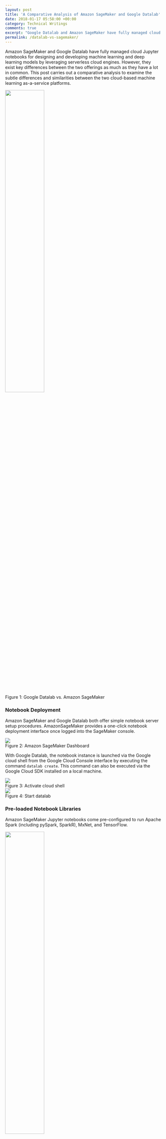 ```yaml
---
layout: post
title: 'A Comparative Analysis of Amazon SageMaker and Google Datalab'
date: 2018-01-17 05:58:00 +00:00
category: Technical Writings
comments: true
excerpt: "Google Datalab and Amazon SageMaker have fully managed cloud Jupyter notebooks for designing and developing machine learning and deep learning models by leveraging serverless cloud engines. However, they exist key differences between the two offerings as much as they have a lot in common. This post carries out a comparative analysis to examine the subtle differences and similarities between the two cloud-based machine learning as-a-service platforms."
permalink: /datalab-vs-sagemaker/
---
```


Amazon SageMaker and Google Datalab have fully managed cloud Jupyter notebooks for designing and developing machine learning and deep learning models by leveraging serverless cloud engines. However, they exist key differences between the two offerings as much as they have a lot in common. This post carries out a comparative analysis to examine the subtle differences and similarities between the two cloud-based machine learning as-a-service platforms.

<div class="imgcap">
<img src="../assets/datalab-sagemaker/1-datalab-sagemaker.png" width="50%" height="50%">
<div class="thecap">Figure 1: Google Datalab vs. Amazon SageMaker</div>
</div>

### Notebook Deployment
Amazon SageMaker and Google Datalab both offer simple notebook server setup procedures. AmazonSageMaker provides a one-click notebook deployment interface once logged into the SageMaker console. 

<div class="imgcap">
<img src="../assets/datalab-sagemaker/3.deploy-sagemaker.png">
<div class="thecap">Figure 2: Amazon SageMaker Dashboard</div>
</div>

With Google Datalab, the notebook instance is launched via the Google cloud shell from the Google Cloud Console interface by executing the command `datalab create`. This command can also be executed via the Google Cloud SDK installed on a local machine.

<div class="imgcap">
<img src="../assets/gcp_ml/8.activate-coud-shell.png">
<div class="thecap">Figure 3: Activate cloud shell</div>
</div>

<div class="imgcap">
<img src="../assets/gcp_ml/9.start-datalab.png">
<div class="thecap">Figure 4: Start datalab</div>
</div>

### Pre-loaded Notebook Libraries
Amazon SageMaker Jupyter notebooks come pre-configured to run Apache Spark (including pySpark, SparkR), MxNet, and TensorFlow.

<div class="imgcap">
<img src="../assets/datalab-sagemaker/2.sagemaker_notebook_console.png" width="50%" height="50%">
<div class="thecap">Figure 5: Amazon Notebook Pre-loaded packages</div>
</div>

While Google Datalab also has a fully managed Jupyter notebook, it does not come pre-installed with MxNet and Apache Spark. However, TensorFlow (as you will expect) is pre-loaded on all Datalab managed notebooks kernels.

<div class="imgcap">
<img src="../assets/datalab-sagemaker/4.datalab_notebook_options.png" width="50%" height="50%">
<div class="thecap">Figure 6: Datalab kernels</div>
</div>

In any case, packages like MxNet, can very easily be installed on Datalab notebooks by running console commands via the Datalab `bash` shell. For example, to install MxNetm on Google Cloud Datalab run the following commands:

```bash
%bash
apt-get update
apt-get install -y wget python gcc
wget https://bootstrap.pypa.io/get-pip.py &&$ pip install mxnet==0.11.0 python get-pip.py

pip install mxnet==0.11.0
```

This functionality makes Google Datalab quite flexible because other packages like Keras can be installed to the Datalab compute instance.

This feature is also present in Amazon SageMaker. New packages can be installed into the notebook server by the command shell by prefixing a `!` before keying in the command. For example, Keras can be installed into SageMaker notebooks by running the code:

```bash
!conda install -c conda-forge keras --yes
```

The flag `--yes` forces conda to accept all requirements during installation.

### Managed Compute Infrastructure
Amazon SageMaker runs on a fully managed elastic compute server. This relieves the data scientist/ developer from DevOps concerns. The compute infrastructure auto-scales with respect to the volume of the processed job. Amazon SageMaker fully takes care of health checks, and outline infrastructure maintenance tasks via the built-in "Amazon CloudWatch monitoring and logging" service.

Google Datalab also offers a fully managed compute infrastructure. However, the Datalab instance is not auto-elastic. You have to select the instance size when launching Datalab. This size can later be changed. Also, if you need even more compute capabilities, you have to apply to increase your quota limit. But this is a very simple and straightforward process. The Google Cloud Platform manages monitoring, logging, and server maintenance via Google Stackdrier. 

Using Cloud ML to train your model takes advantage of scalable and distributed compute resources. Although Cloud ML only works with code written in TensorFlow. Datalab is often used in conjunction with Cloud ML.


### Optimized Machine Learning Algorithms
Amazon SageMaker provides pre-optimized machine learning algorithms. These algorithms are particularly enhanced to run on Amazon's compute servers and are acclaimed to outperform similar algorithms from other packages by an order of magnitude. To use these algorithms, you simply connect them to your data source. The goal of these pre-optimized algorithms is to provide easy access for developers who are not particularly skilled in machine learning to take advantage of AI in their software products. The SageMaker custom algorithms span across a variety of supervised (XGBoost, linear/logistic regression), unsupervised (k-means clustering, principal component analysis (PCA)) and deep learning (DeepAR, Seqence2Sequence) algorithms.

Google Datalab does not have such pre-customized machine learning algorithms. However, machine learning models that are built using TensorFlow are optimized to run on distributed tensor processing units via the Google Cloud ML service. This is also a very powerful feature when working with petabyte scale data.

### Distributed Training
Amazon SageMaker trains your models on a set of distributed compute engines under the hood. These machines are relinquished as soon as training is completed.

Google Datalab trains your models on the Datalab instance. Although a very powerful multi-core Datalab instance can be provisioned, it is not distributed across multiple machines. Cloud ML is responsible for training learning models across distributed machines. In order to take advantage of Cloud ML, the code will have to be packaged as a Python module. As at this time of writing, this feature is limited to TensorFlow code.

### Automated Hyper-parameter Tuning
Amazon SageMaker has an option to perform automated hyper-parameter tuning on your learning model during training. This feature is in preview mode as at this time of writing. But it looks very interesting as it promises to abstract the data scientist or developer from grid search concerns in finding the best set of hyper-parameters for an algorithm training the model.

Google Cloud Datalab (standalone) does not have this sort of functionality. However, Google CloudML has a feature called HyperTune which automatically optimizes your learning model for an improved accuracy or minimized error loss. Training with CloudML is a very powerful feature for training petabyte scale learning models on the Google Cloud Platform. The only downside is that this functionality is limited to models trained with Google TensorFlow.

### Model Deployment
Trained models can be deployed for production directly from Amazon SageMaker to an elastic compute infrastructure with high availability. SageMaker spins up the EC2 instance, deploys the model as well as implements a secure HTTPs endpoint for the application. By integrating this seamless deployment feature to SageMaker, revised/ new machine learning models can quickly be pushed into production without DevOps overhead.

Google Datalab does not directly handle code deployment into production servers. However, the model built on Datalab is packaged into a Python module and deployed on Google CloudML. The models are exposed to your application using Google Cloud Endpoints.

### Pricing
With Amazon SageMaker, billing is based on utilization. By and large, this is same for Google Datalab. However, there are certain perks to their pricing structure that are mostly dependent on customer use-case and demand peculiarities. In general, both Amazon SageMaker and Google Datalab, usually in tandem with other storage and processing infrastructure/ services of their respective cloud hosts (i.e., <a href="https://aws.amazon.com/" target="_blank" rel="noopener">Amazon Web Services</a> and <a href="https://cloud.google.com/" target="_blank" rel="noopener">Google Cloud Platform</a>) offers fair and affordable prices and a convincing reason to consider migrating to the cloud today.

### Conclusion
Amazon SageMaker is primed as a complete and holistic end-to-end machine learning service that integrates building, training and deploying machine learning models into a seamless pipeline. Google Cloud Datalab, on the other hand, is more of a standalone serverless platform for building and training machine learning models. However, Google Cloud Datalab when used together with other ancillary services on the Google Cloud Platform such as Google Cloud ML, becomes a much more powerful end-to-end machine learning service.